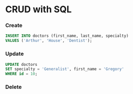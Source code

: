 # CRUD with SQL

### Create

```sql
INSERT INTO doctors (first_name, last_name, specialty)
VALUES ('Arthur', 'House', 'Dentist');
```

### Update

```sql
UPDATE doctors 
SET specialty = 'Generalist', first_name = 'Gregory' 
WHERE id = 10;
```

### Delete